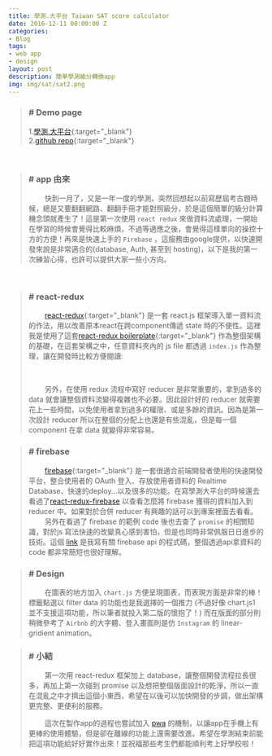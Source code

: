 ```yaml
---
title: 學測.大平台 Taiwan SAT score calculator
date: 2016-12-11 00:00:00 Z
categories:
- Blog
tags:
- web app
- design
layout: post
description: 簡單學測級分轉換app
img: img/sat/sat2.png
---
```


>### # Demo page
> 1.[學測.大平台](https://sat-transtable.firebaseapp.com/login "Title"){:target="_blank"}<br/>
> 2.[github repo](https://github.com/lichin-lin/react-SAT "Title"){:target="_blank"}<br>


<br>

>### # app 由來
>&nbsp;&nbsp;&nbsp;&nbsp;&nbsp;&nbsp;&nbsp;&nbsp;快到一月了，又是一年一度的學測。突然回想起以前寫歷屆考古題時候，總是又要翻翻網路、翻翻手冊才能對照級分，於是這個簡單的級分計算機念頭就產生了！這是第一次使用 `react redux` 來做資料流處理，一開始在學習的時候會覺得比較麻煩，不過等適應之後，會覺得這樣單向的操控十方的方便！再來是快速上手的 `Firebase` ，這服務由google提供，以快速開發來說是非常適合的(database, Auth, 甚至到 hosting)，以下是我的第一次練習心得，也許可以提供大家一些小方向。

<br>

>### # react-redux
>&nbsp;&nbsp;&nbsp;&nbsp;&nbsp;&nbsp;&nbsp;&nbsp;[react-redux](https://github.com/reactjs/react-redux "Title"){:target="_blank"} 是一套 react.js 框架導入單一資料流的作法，用以改善原本react在跨component傳遞 state 時的不便性。這裡我是使用了這套[react-redux boilerplate](https://github.com/allenwhale/react-redux-boilerplate "Title"){:target="_blank"} 作為整個架構的基礎，在這套架構之中，任意資料夾內的 js file 都透過 `index.js` 作為整理，讓在開發時比較方便閱讀:
><script src="https://gist.github.com/lichin-lin/241fd3eccb7c36998625d357aa2c8317.js"></script>
><br/>
>
>&nbsp;&nbsp;&nbsp;&nbsp;&nbsp;&nbsp;&nbsp;&nbsp;另外，在使用 redux 流程中寫好 reducer 是非常重要的，拿到過多的 data 就會讓整個資料流變得複雜也不必要。因此設計好的 reducer 就需要花上一些時間，以免使用者拿到過多的權限、或是多餘的資訊。因為是第一次設計 reducer 所以在整個的分配上也還是有些混亂，但是每一個 component 在拿 data 就變得非常容易。


>### # firebase
>&nbsp;&nbsp;&nbsp;&nbsp;&nbsp;&nbsp;&nbsp;&nbsp;[firebase](https://firebase.google.com/docs/web/setup?hl=zh-TW "Title"){:target="_blank"} 是一套很適合前端開發者使用的快速開發平台，整合使用者的 OAuth 登入、存放使用者資料的 Realtime Database、快速的deploy...以及很多的功能。在寫學測大平台的時候還去看過了[react-redux-firebase](https://github.com/tiberiuc/redux-react-firebase "Title") 以查看怎麼將 firebase 獲得的資料加入到 reducer 中。如果對於合併 reducer 有興趣的話可以到專案裡面去看看。
><br/>
>&nbsp;&nbsp;&nbsp;&nbsp;&nbsp;&nbsp;&nbsp;&nbsp;另外在看過了 firebase 的範例 code 後也去查了 `promise` 的相關知識，對於js 寫法快速的改變真心感到害怕，但是也同時非常佩服日日進步的技術。這個 [link](https://github.com/lichin-lin/react-SAT/blob/master/src/js/api/Firebase.js "Title") 是我寫有關 firebase api 的程式碼，整個透過api拿資料的 code 都非常簡短也很好理解。 

>### # Design
>&nbsp;&nbsp;&nbsp;&nbsp;&nbsp;&nbsp;&nbsp;&nbsp;在圖表的地方加入 `chart.js` 方便呈現圖表，而表現方面是非常的棒！標籤點選以 filter data 的功能也是我選擇的一個推力 (不過好像 chart.js1 並不支援這項功能，所以筆者就投入第二版的懷抱了！) 而在版面的部分則稍微參考了 `Airbnb` 的大字體、登入畫面則是仿 `Instagram` 的 linear-gridient animation。


>### # 小結
>&nbsp;&nbsp;&nbsp;&nbsp;&nbsp;&nbsp;&nbsp;&nbsp;第一次用 react-redux 框架加上 database，讓整個開發流程拉長很多，再加上第一次碰到 promise 以及想把整個版面設計的乾淨，所以一直在混亂之中才擠出這個小東西，希望在以後可以加快開發的步調，做出架構更完整、更便利的服務。
>
>&nbsp;&nbsp;&nbsp;&nbsp;&nbsp;&nbsp;&nbsp;&nbsp;這次在製作app的過程也嘗試加入 [pwa](http://localhost:4000/blog/2016/09/12/mrtyphoon-progressive-web-app "Title") 的機制，以讓app在手機上有更棒的使用體驗，但是卻在離線的功能上還需要改進。希望在學測結束前能把這項功能給好好實作出來！並祝福那些考生們都能順利考上好學校啦！



